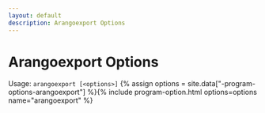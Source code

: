 ```yaml
---
layout: default
description: Arangoexport Options
---
```

Arangoexport Options
====================

Usage: `arangoexport [<options>]`
{% assign options = site.data["-program-options-arangoexport"] %}{% include program-option.html options=options name="arangoexport" %}
